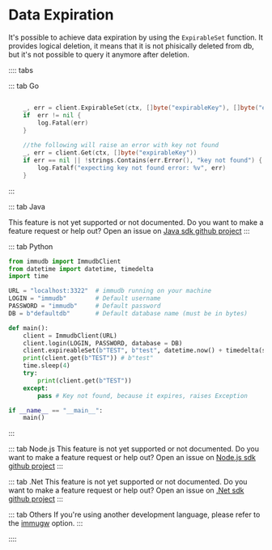 # Data Expiration

It's possible to achieve data expiration by using the `ExpirableSet` function. It provides logical deletion, it means that it is not phisically deleted from db, but it's not possible to query it anymore after deletion.


:::: tabs

::: tab Go
```go

    _, err = client.ExpirableSet(ctx, []byte("expirableKey"), []byte("expirableValue"), time.Now())
    if  err != nil {
		log.Fatal(err)
    }
    
	//the following will raise an error with key not found
    _, err = client.Get(ctx, []byte("expirableKey"))
	if err == nil || !strings.Contains(err.Error(), "key not found") {
		log.Fatalf("expecting key not found error: %v", err)
	}

```
:::

::: tab Java

This feature is not yet supported or not documented.
Do you want to make a feature request or help out? Open an issue on [Java sdk github project](https://github.com/codenotary/immudb4j/issues/new)
:::

::: tab Python
```python
from immudb import ImmudbClient
from datetime import datetime, timedelta
import time

URL = "localhost:3322"  # immudb running on your machine
LOGIN = "immudb"        # Default username
PASSWORD = "immudb"     # Default password
DB = b"defaultdb"       # Default database name (must be in bytes)

def main():
    client = ImmudbClient(URL)
    client.login(LOGIN, PASSWORD, database = DB)
    client.expireableSet(b"TEST", b"test", datetime.now() + timedelta(seconds=3))
    print(client.get(b"TEST")) # b"test"
    time.sleep(4)
    try:
        print(client.get(b"TEST"))
    except:
        pass # Key not found, because it expires, raises Exception

if __name__ == "__main__":
    main()
```
:::

::: tab Node.js
This feature is not yet supported or not documented.
Do you want to make a feature request or help out? Open an issue on [Node.js sdk github project](https://github.com/codenotary/immudb-node/issues/new)
:::

::: tab .Net
This feature is not yet supported or not documented.
Do you want to make a feature request or help out? Open an issue on [.Net sdk github project](https://github.com/codenotary/immudb4dotnet/issues/new)
:::

::: tab Others
If you're using another development language, please refer to the [immugw](/master/immugw/) option.
:::

::::


